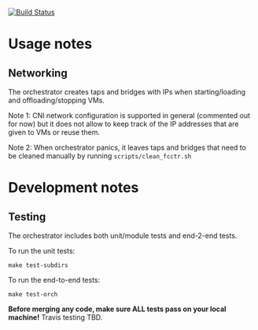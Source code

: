 [![Build Status](https://travis-ci.com/ustiugov/fccd-orchestrator.svg?token=Dx4z7rB8qLcioVK5Dhsr&branch=master)](https://travis-ci.com/github/ustiugov/fccd-orchestrator)
<br />

# Usage notes

## Networking
The orchestrator creates taps and bridges with IPs when starting/loading and offloading/stopping VMs.

Note 1: CNI network configuration is supported in general (commented out for now) but it does not allow to 
keep track of the IP addresses that are given to VMs or reuse them.

Note 2: When orchestrator panics, it leaves taps and bridges that need to be cleaned manually by running `scripts/clean_fcctr.sh`


# Development notes

## Testing

The orchestrator includes both unit/module tests and end-2-end tests. 

To run the unit tests:
```
make test-subdirs
```

To run the end-to-end tests:
```
make test-orch
```

**Before merging any code, make sure ALL tests pass on your local machine!** Travis testing TBD.

